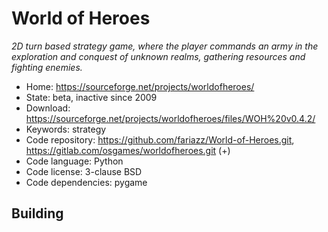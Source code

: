# World of Heroes

_2D turn based strategy game, where the player commands an army in the exploration and conquest of unknown realms, gathering resources and fighting enemies._

- Home: https://sourceforge.net/projects/worldofheroes/
- State: beta, inactive since 2009
- Download: https://sourceforge.net/projects/worldofheroes/files/WOH%20v0.4.2/
- Keywords: strategy
- Code repository: https://github.com/fariazz/World-of-Heroes.git, https://gitlab.com/osgames/worldofheroes.git (+)
- Code language: Python
- Code license: 3-clause BSD
- Code dependencies: pygame

## Building

